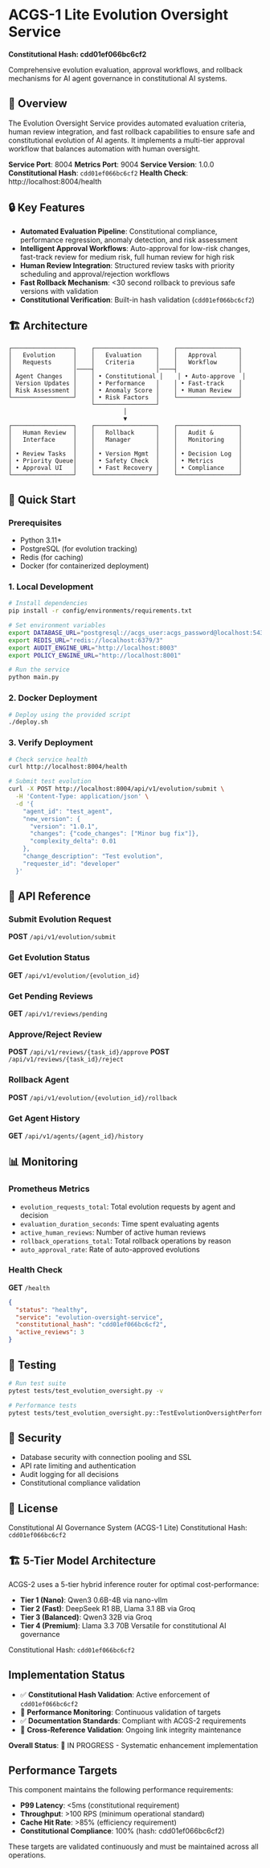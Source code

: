 # ACGS-1 Lite Evolution Oversight Service
**Constitutional Hash: cdd01ef066bc6cf2**


Comprehensive evolution evaluation, approval workflows, and rollback mechanisms for AI agent governance in constitutional AI systems.

## 🎯 Overview

The Evolution Oversight Service provides automated evaluation criteria, human review integration, and fast rollback capabilities to ensure safe and constitutional evolution of AI agents. It implements a multi-tier approval workflow that balances automation with human oversight.

**Service Port**: 8004
**Metrics Port**: 9004
**Service Version**: 1.0.0
**Constitutional Hash**: `cdd01ef066bc6cf2`
**Health Check**: http://localhost:8004/health

## 🔒 Key Features

- **Automated Evaluation Pipeline**: Constitutional compliance, performance regression, anomaly detection, and risk assessment
- **Intelligent Approval Workflows**: Auto-approval for low-risk changes, fast-track review for medium risk, full human review for high risk
- **Human Review Integration**: Structured review tasks with priority scheduling and approval/rejection workflows
- **Fast Rollback Mechanism**: <30 second rollback to previous safe versions with validation
- **Constitutional Verification**: Built-in hash validation (`cdd01ef066bc6cf2`)

## 🏗️ Architecture

```
┌─────────────────┐    ┌─────────────────┐    ┌─────────────────┐
│   Evolution     │    │   Evaluation    │    │   Approval      │
│   Requests      │    │   Criteria      │    │   Workflow      │
│                 │────┤                 │────┤                 │
│ Agent Changes   │    │ • Constitutional │    │ • Auto-approve  │
│ Version Updates │    │ • Performance   │    │ • Fast-track    │
│ Risk Assessment │    │ • Anomaly Score │    │ • Human Review  │
└─────────────────┘    │ • Risk Factors  │    └─────────────────┘
                       └─────────────────┘
                                │
                                ▼
┌─────────────────┐    ┌─────────────────┐    ┌─────────────────┐
│   Human Review  │    │   Rollback      │    │   Audit &       │
│   Interface     │    │   Manager       │    │   Monitoring    │
│                 │    │                 │    │                 │
│ • Review Tasks  │    │ • Version Mgmt  │    │ • Decision Log  │
│ • Priority Queue│    │ • Safety Check  │    │ • Metrics       │
│ • Approval UI   │    │ • Fast Recovery │    │ • Compliance    │
└─────────────────┘    └─────────────────┘    └─────────────────┘
```

## 🚀 Quick Start

### Prerequisites

- Python 3.11+
- PostgreSQL (for evolution tracking)
- Redis (for caching)
- Docker (for containerized deployment)

### 1. Local Development

```bash
# Install dependencies
pip install -r config/environments/requirements.txt

# Set environment variables
export DATABASE_URL="postgresql://acgs_user:acgs_password@localhost:5432/acgs_evolution"
export REDIS_URL="redis://localhost:6379/3"
export AUDIT_ENGINE_URL="http://localhost:8003"
export POLICY_ENGINE_URL="http://localhost:8001"

# Run the service
python main.py
```

### 2. Docker Deployment

```bash
# Deploy using the provided script
./deploy.sh
```

### 3. Verify Deployment

```bash
# Check service health
curl http://localhost:8004/health

# Submit test evolution
curl -X POST http://localhost:8004/api/v1/evolution/submit \
  -H 'Content-Type: application/json' \
  -d '{
    "agent_id": "test_agent",
    "new_version": {
      "version": "1.0.1",
      "changes": {"code_changes": ["Minor bug fix"]},
      "complexity_delta": 0.01
    },
    "change_description": "Test evolution",
    "requester_id": "developer"
  }'
```

## 📡 API Reference

### Submit Evolution Request

**POST** `/api/v1/evolution/submit`

### Get Evolution Status

**GET** `/api/v1/evolution/{evolution_id}`

### Get Pending Reviews

**GET** `/api/v1/reviews/pending`

### Approve/Reject Review

**POST** `/api/v1/reviews/{task_id}/approve`
**POST** `/api/v1/reviews/{task_id}/reject`

### Rollback Agent

**POST** `/api/v1/evolution/{evolution_id}/rollback`

### Get Agent History

**GET** `/api/v1/agents/{agent_id}/history`

## 📊 Monitoring

### Prometheus Metrics

- `evolution_requests_total`: Total evolution requests by agent and decision
- `evaluation_duration_seconds`: Time spent evaluating agents
- `active_human_reviews`: Number of active human reviews
- `rollback_operations_total`: Total rollback operations by reason
- `auto_approval_rate`: Rate of auto-approved evolutions

### Health Check

**GET** `/health`

```json
{
  "status": "healthy",
  "service": "evolution-oversight-service",
  "constitutional_hash": "cdd01ef066bc6cf2",
  "active_reviews": 3
}
```

## 🧪 Testing

```bash
# Run test suite
pytest tests/test_evolution_oversight.py -v

# Performance tests
pytest tests/test_evolution_oversight.py::TestEvolutionOversightPerformance -v
```

## 🔐 Security

- Database security with connection pooling and SSL
- API rate limiting and authentication
- Audit logging for all decisions
- Constitutional compliance validation

## 📄 License

Constitutional AI Governance System (ACGS-1 Lite)
Constitutional Hash: `cdd01ef066bc6cf2`
## 🏗️ 5-Tier Model Architecture

ACGS-2 uses a 5-tier hybrid inference router for optimal cost-performance:

- **Tier 1 (Nano)**: Qwen3 0.6B-4B via nano-vllm
- **Tier 2 (Fast)**: DeepSeek R1 8B, Llama 3.1 8B via Groq  
- **Tier 3 (Balanced)**: Qwen3 32B via Groq
- **Tier 4 (Premium)**: Llama 3.3 70B Versatile for constitutional AI governance

Constitutional Hash: `cdd01ef066bc6cf2`


## Implementation Status

- ✅ **Constitutional Hash Validation**: Active enforcement of `cdd01ef066bc6cf2`
- 🔄 **Performance Monitoring**: Continuous validation of targets
- ✅ **Documentation Standards**: Compliant with ACGS-2 requirements
- 🔄 **Cross-Reference Validation**: Ongoing link integrity maintenance

**Overall Status**: 🔄 IN PROGRESS - Systematic enhancement implementation

## Performance Targets

This component maintains the following performance requirements:

- **P99 Latency**: <5ms (constitutional requirement)
- **Throughput**: >100 RPS (minimum operational standard)
- **Cache Hit Rate**: >85% (efficiency requirement)
- **Constitutional Compliance**: 100% (hash: cdd01ef066bc6cf2)

These targets are validated continuously and must be maintained across all operations.
